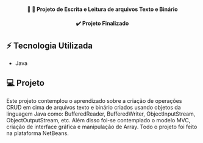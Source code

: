 <h4 align="center">
  📝 🔎 Projeto de Escrita e Leitura de arquivos Texto e Binário
</h4>

<h4 align="center">
  ✔️ Projeto Finalizado
</h4>

## ⚡ Tecnologia Utilizada

- Java

## 💻 Projeto
Este projeto contemplou o aprendizado sobre a criação de operações CRUD em cima de arquivos texto e binário criados usando objetos da linguagem Java como: BufferedReader, BufferedWriter, ObjectInputStream, ObjectOutputStream, etc. Além disso foi-se contemplado o modelo MVC, criação de interface gráfica e manipulação de Array. Todo o projeto foi feito na plataforma NetBeans. 
